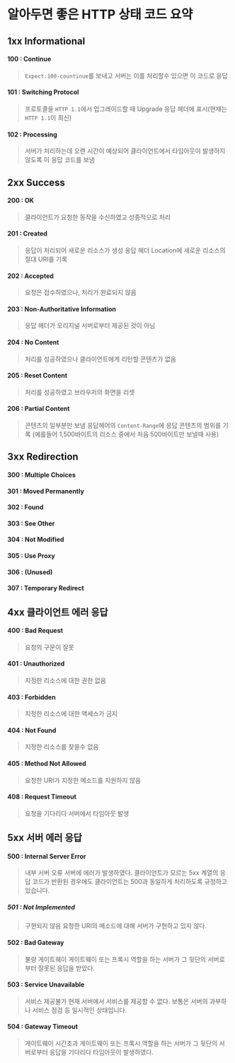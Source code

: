 # 알아두면 좋은 HTTP 상태 코드 요약

## 1xx Informational
#### 100 : Continue
> `Expect:100-countinue`를 보내고 서버는 이를 처리할수 있으면 이 코드로 응답

#### 101 : Switching Protocol
> 프로토콜을 `HTTP 1.1`에서 업그레이드할 때 Upgrade 응답 헤더에 표시(현재는 `HTTP 1.1`이 최신)

#### 102 : Processing
> 서버가 처리하는데 오랜 시간이 예상되어 클라이언트에서 타임아웃이 발생하지 않도록 이 응답 코드를 보냄

## 2xx Success
#### 200 : OK
> 클라이언트가 요청한 동작을 수신하였고 성종적으로 처리

#### 201 : Created
> 응답이 처리되어 새로운 리소스가 생성
응답 헤더 Location에 새로운 리소스의 절대 URI를 기록

#### 202 : Accepted
> 요청은 접수하였으나, 처리가 완료되지 않음

#### 203 : Non-Authoritative Information
> 응답 헤더가 오리지널 서버로부터 제공된 것이 아님

#### 204 : No Content
> 처리를 성공하였으나 클라이언트에게 리턴할 콘텐츠가 없음

#### 205 : Reset Content
> 처리를 성공하였고 브라우저의 화면을 리셋

#### 206 : Partial Content
> 콘텐츠의 일부분만 보냄 응답헤어의 `Content-Range`에 응답 콘텐츠의 범위를 기록 (예를들어 1,500바이트의 리소스 중에서 처음 500바이트만 보낼때 사용)

## 3xx Redirection
#### 300 : Multiple Choices
#### 301 : Moved Permanently
#### 302 : Found
#### 303 : See Other
#### 304 : Not Modified
#### 305 : Use Proxy
#### 306 : (Unused)
#### 307 : Temporary Redirect

## 4xx 클라이언트 에러 응답
#### 400 : Bad Request
> 요청의 구문이 잘못

#### 401 : Unauthorized
> 지정한 리소스에 대한 권한 없음

#### 403 : Forbidden
> 지정한 리소스에 대한 액세스가 금지

#### 404 : Not Found
> 지정한 리소스를 찾을수 없음

#### 405 : Method Not Allowed
> 요청한 URI가 지정한 메소드를 지원하지 않음

#### 408 : Request Timeout
> 요청을 기다리다 서버에서 타임아웃 발생

## 5xx 서버 에러 응답
#### 500 : Internal Server Error
> 내부 서버 오류 서버에 에러가 발생하였다.
클라이언트가 모르는 5xx 계열의 응답 코드가 반환된 경우에도 클라이언트는 500과 동일하게 처리하도록 규정하고 있습니다.

##### 501 : Not Implemented
> 구현되지 않음	요청한 URI의 메소드에 대해 서버가 구현하고 있지 않다.

#### 502 : Bad Gateway
> 불량 게이트웨이 게이트웨이 또는 프록시 역할을 하는 서버가 그 뒷단의 서버로부터 잘못된 응답을 받았다.

#### 503 : Service Unavailable
> 서비스 제공불가 현재 서버에서 서비스를 제공할 수 없다. 보통은 서버의 과부하나 서비스 점검 등 일시적인 상태입니다.

#### 504 : Gateway Timeout
> 게이트웨이 시간초과 게이트웨이 또는 프록시 역할을 하는 서버가 그 뒷단의 서버로부터 응답을 기다리다 타임아웃이 발생하였다.